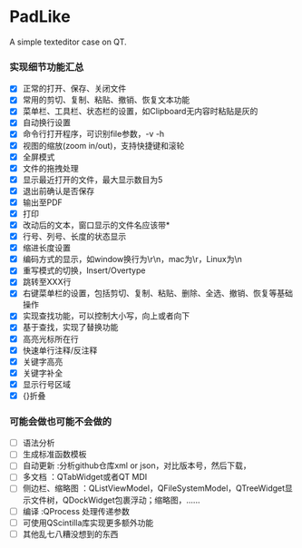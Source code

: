 # **PadLike**
A simple texteditor case on QT.

### 实现细节功能汇总
- [x] 正常的打开、保存、关闭文件
- [x] 常用的剪切、复制、粘贴、撤销、恢复文本功能
- [x] 菜单栏、工具栏、状态栏的设置，如Clipboard无内容时粘贴是灰的
- [x] 自动换行设置
- [x] 命令行打开程序，可识别file参数，-v -h
- [x] 视图的缩放(zoom in/out)，支持快捷键和滚轮
- [x] 全屏模式
- [x] 文件的拖拽处理
- [x] 显示最近打开的文件，最大显示数目为5
- [x] 退出前确认是否保存
- [x] 输出至PDF
- [x] 打印
- [x] 改动后的文本，窗口显示的文件名应该带*
- [x] 行号、列号、长度的状态显示
- [x] 缩进长度设置
- [x] 编码方式的显示，如window换行为\r\n，mac为\r，Linux为\n
- [x] 重写模式的切换，Insert/Overtype
- [x] 跳转至XXX行
- [x] 右键菜单栏的设置，包括剪切、复制、粘贴、删除、全选、撤销、恢复等基础操作
- [x] 实现查找功能，可以控制大小写，向上或者向下
- [x] 基于查找，实现了替换功能
- [x] 高亮光标所在行
- [x] 快速单行注释/反注释
- [x] 关键字高亮
- [x] 关键字补全
- [x] 显示行号区域
- [x] {}折叠

### 可能会做也可能不会做的
- [ ] 语法分析
- [ ] 生成标准函数模板
- [ ] 自动更新   :分析github仓库xml or json，对比版本号，然后下载，
- [ ] 多文档   ：QTabWidget或者QT MDI
- [ ] 侧边栏、缩略图   ：QListViewModel，QFileSystemModel，QTreeWidget显示文件树，QDockWidget包裹浮动；缩略图，......
- [ ] 编译    :QProcess 处理传递参数
- [ ] 可使用QScintilla库实现更多额外功能
- [ ] 其他乱七八糟没想到的东西
